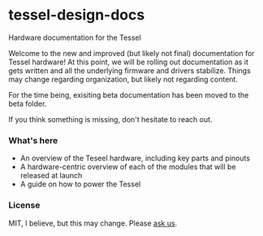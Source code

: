 tessel-design-docs
==================

Hardware documentation for the Tessel

Welcome to the new and improved (but likely not final) documentation for Tessel hardware! At this point, we will be rolling out documentation as it gets written and all the underlying firmware and drivers stabilize. Things may change regarding organization, but likely not regarding content.

For the time being, exisiting beta documentation has been moved to the beta folder.

If you think something is missing, don't hesitate to reach out.

### What's here

* An overview of the Teseel hardware, including key parts and pinouts
* A hardware-centric overview of each of the modules that will be released at launch
* A guide on how to power the Tessel

### License

MIT, I believe, but this may change. Please [ask us](mailto:team@technical.io).
